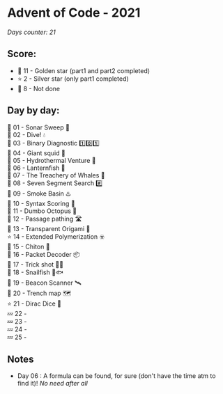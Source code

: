 # Advent of Code - 2021
*Days counter: 21*

## Score:
- :star2: 11 - Golden star (part1 and part2 completed)
- :star: 2 - Silver star (only part1 completed)
- :poop: 8 - Not done

## Day by day:
:star2: 01 - Sonar Sweep :satellite: \
:star2: 02 - Dive! :droplet: \
:star2: 03 - Binary Diagnostic :one::zero::one: \
:star2: 04 - Giant squid :squid: \
:star2: 05 - Hydrothermal Venture :potable_water: \
:star2: 06 - Lanternfish :izakaya_lantern: \
:star2: 07 - The Treachery of Whales :whale: \
:star2: 08 - Seven Segment Search :hash: \
:star2: 09 - Smoke Basin :hotsprings: \
:star2: 10 - Syntax Scoring :symbols: \
:poop: 11 - Dumbo Octopus :octopus: \
:poop: 12 - Passage pathing :motorway: \
:star2: 13 - Transparent Origami :scroll: \
:star: 14 - Extended Polymerization :biohazard: \
:poop: 15 - Chiton :shell: \
:poop: 16 - Packet Decoder :package: \
:poop: 17 - Trick shot :man_juggling: \
:poop: 18 - Snailfish :snail::fish: \
:poop: 19 - Beacon Scanner :artificial_satellite: \
:poop: 20 - Trench map :world_map: \
:star: 21 - Dirac Dice :game_die: \
:zzz: 22 - \
:zzz: 23 - \
:zzz: 24 - \
:zzz: 25 -

## Notes
- Day 06 : A formula can be found, for sure (don't have the time atm to find it)! *No need after all*
